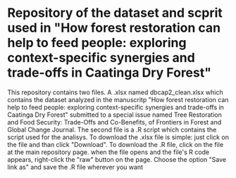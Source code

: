 # Repository of the dataset and scprit used in "How forest restoration can help to feed people: exploring context-specific synergies and trade-offs in Caatinga Dry Forest"
This repository contains two files. A .xlsx named dbcap2_clean.xlsx which contains the dataset analyzed in the manuscritp "How forest restoration can help to feed people: exploring context-specific synergies and trade-offs in Caatinga Dry Forest" submitted to a special issue named Tree Restoration and Food Security: Trade-Offs and Co-Benefits, of Frontiers in Forest and Global Change Journal. The second file is a .R script which contains the script used for the analisys. 
To download the .xlsx file is simple: just click on the file and than click "Download". To download the .R file, click on the file at the main repository page. when the file opens and the file's R code appears, right-click the "raw" button on the page. Choose the option "Save link as" and save the .R file wherever you want
